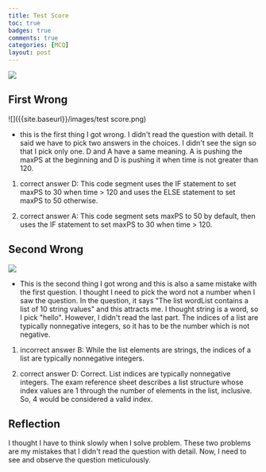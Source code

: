 ```yaml
---
title: Test Score
toc: true
badges: true
comments: true
categories: [MCQ]
layout: post
---
```

![]({{site.baseurl}}/images/score.png)
## First Wrong
![]({{site.baseurl}}/images/test score.png)
- this is the first thing I got wrong. I didn't read the question with detail. It said we have to pick two answers in the choices. I didn't see the sign so that I pick only one. D and A have a same meaning. A is pushing the maxPS at the beginning and D is pushing it when time is not greater than 120.

1. correct answer D: This code segment uses the IF statement to set maxPS to 30 when time > 120 and uses the ELSE statement to set maxPS to 50 otherwise.

2. correct answer A: This code segment sets maxPS to 50 by default, then uses the IF statement to set maxPS to 30 when time > 120.

## Second Wrong
![]({{site.baseurl}}/images/secondwrong.png)
-  This is the second thing I got wrong and this is also a same mistake with the first question. I thought I need to pick the word not a number when I saw the question. In the question, it says "The list wordList contains a list of 10 string values" and this attracts me. I thought string is a word, so I pick "hello". However, I didn't read the last part. The indices of a list are typically nonnegative integers, so it has to be the number which is not negative. 

1. incorrect answer B: While the list elements are strings, the indices of a list are typically nonnegative integers.

2. correct answer D: Correct. List indices are typically nonnegative integers. The exam reference sheet describes a list structure whose index values are 1 through the number of elements in the list, inclusive. So, 4 would be considered a valid index.

## Reflection
I thought I have to think slowly when I solve problem. These two problems are my mistakes that I didn't read the question with detail. Now, I need to see and observe the question meticulously.
